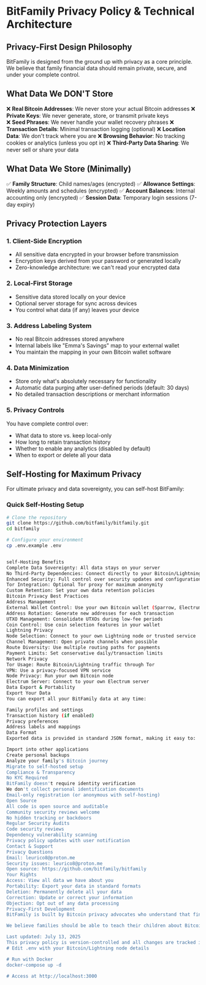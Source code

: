 # BitFamily Privacy Policy & Technical Architecture

## Privacy-First Design Philosophy

BitFamily is designed from the ground up with privacy as a core principle. We believe that family financial data should remain private, secure, and under your complete control.

## What Data We DON'T Store

❌ **Real Bitcoin Addresses**: We never store your actual Bitcoin addresses
❌ **Private Keys**: We never generate, store, or transmit private keys  
❌ **Seed Phrases**: We never handle your wallet recovery phrases
❌ **Transaction Details**: Minimal transaction logging (optional)
❌ **Location Data**: We don't track where you are
❌ **Browsing Behavior**: No tracking cookies or analytics (unless you opt in)
❌ **Third-Party Data Sharing**: We never sell or share your data

## What Data We Store (Minimally)

✅ **Family Structure**: Child names/ages (encrypted)
✅ **Allowance Settings**: Weekly amounts and schedules (encrypted)
✅ **Account Balances**: Internal accounting only (encrypted)
✅ **Session Data**: Temporary login sessions (7-day expiry)

## Privacy Protection Layers

### 1. Client-Side Encryption
- All sensitive data encrypted in your browser before transmission
- Encryption keys derived from your password or generated locally
- Zero-knowledge architecture: we can't read your encrypted data

### 2. Local-First Storage
- Sensitive data stored locally on your device
- Optional server storage for sync across devices
- You control what data (if any) leaves your device

### 3. Address Labeling System
- No real Bitcoin addresses stored anywhere
- Internal labels like "Emma's Savings" map to your external wallet
- You maintain the mapping in your own Bitcoin wallet software

### 4. Data Minimization
- Store only what's absolutely necessary for functionality
- Automatic data purging after user-defined periods (default: 30 days)
- No detailed transaction descriptions or merchant information

### 5. Privacy Controls
You have complete control over:
- What data to store vs. keep local-only
- How long to retain transaction history
- Whether to enable any analytics (disabled by default)
- When to export or delete all your data

## Self-Hosting for Maximum Privacy

For ultimate privacy and data sovereignty, you can self-host BitFamily:

### Quick Self-Hosting Setup
```bash
# Clone the repository
git clone https://github.com/bitfamily/bitfamily.git
cd bitfamily

# Configure your environment
cp .env.example .env


self-Hosting Benefits
Complete Data Sovereignty: All data stays on your server
No Third-Party Dependencies: Connect directly to your Bitcoin/Lightning nodes
Enhanced Security: Full control over security updates and configuration
Tor Integration: Optional Tor proxy for maximum anonymity
Custom Retention: Set your own data retention policies
Bitcoin Privacy Best Practices
Address Management
External Wallet Control: Use your own Bitcoin wallet (Sparrow, Electrum, etc.)
Address Rotation: Generate new addresses for each transaction
UTXO Management: Consolidate UTXOs during low-fee periods
Coin Control: Use coin selection features in your wallet
Lightning Privacy
Node Selection: Connect to your own Lightning node or trusted service
Channel Management: Open private channels when possible
Route Diversity: Use multiple routing paths for payments
Payment Limits: Set conservative daily/transaction limits
Network Privacy
Tor Usage: Route Bitcoin/Lightning traffic through Tor
VPN: Use a privacy-focused VPN service
Node Privacy: Run your own Bitcoin node
Electrum Server: Connect to your own Electrum server
Data Export & Portability
Export Your Data
You can export all your BitFamily data at any time:

Family profiles and settings
Transaction history (if enabled)
Privacy preferences
Address labels and mappings
Data Format
Exported data is provided in standard JSON format, making it easy to:

Import into other applications
Create personal backups
Analyze your family's Bitcoin journey
Migrate to self-hosted setup
Compliance & Transparency
No KYC Required
BitFamily doesn't require identity verification
We don't collect personal identification documents
Email-only registration (or anonymous with self-hosting)
Open Source
All code is open source and auditable
Community security reviews welcome
No hidden tracking or backdoors
Regular Security Audits
Code security reviews
Dependency vulnerability scanning
Privacy policy updates with user notification
Contact & Support
Privacy Questions
Email: leurico8@proton.me
Security issues: leurico8@proton.me
Open source: https://github.com/bitfamily/bitfamily
Your Rights
Access: View all data we have about you
Portability: Export your data in standard formats
Deletion: Permanently delete all your data
Correction: Update or correct your information
Objection: Opt out of any data processing
Privacy-First Development
BitFamily is built by Bitcoin privacy advocates who understand that financial privacy is a fundamental right. Every feature is designed with privacy as the primary consideration, not an afterthought.

We believe families should be able to teach their children about Bitcoin without sacrificing their privacy or financial sovereignty.

Last updated: July 13, 2025
This privacy policy is version-controlled and all changes are tracked in our GitHub repository.
# Edit .env with your Bitcoin/Lightning node details

# Run with Docker
docker-compose up -d

# Access at http://localhost:3000
